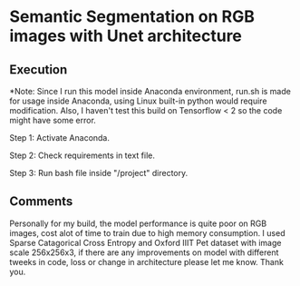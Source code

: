 # Semantic Segmentation on RGB images with Unet architecture
## Execution
*Note: Since I run this model inside Anaconda environment, run.sh is made for usage inside Anaconda, using Linux built-in python would require modification. Also, I haven't test this build on Tensorflow < 2 so the code might have some error.

Step 1: Activate Anaconda.

Step 2: Check requirements in text file.

Step 3: Run bash file inside "/project" directory.

## Comments
Personally for my build, the model performance is quite poor on RGB images, cost alot of time to train due to high memory consumption. I used Sparse Catagorical Cross Entropy and Oxford IIIT Pet dataset with image scale 256x256x3, if there are any improvements on model with different tweeks in code, loss or change in architecture please let me know. Thank you.
